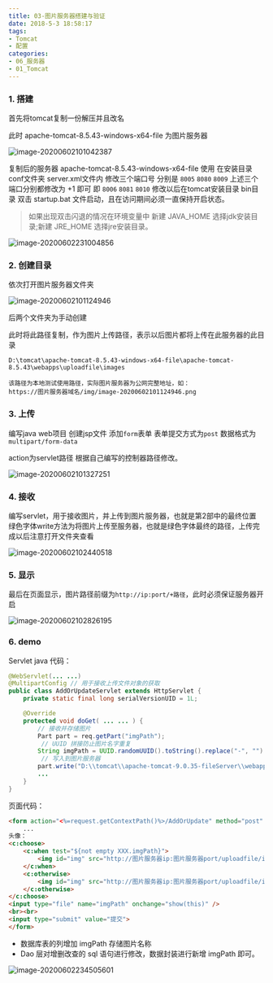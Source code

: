 ```yaml
---
title: 03-图片服务器搭建与验证
date: 2018-5-3 18:58:17
tags:
- Tomcat
- 配置
categories: 
- 06_服务器
- 01_Tomcat
---
```


### 1. 搭建

首先将tomcat复制一份解压并且改名 

此时 apache-tomcat-8.5.43-windows-x64-file 为图片服务器 

![image-20200602101042387](https://jy-imgs.oss-cn-beijing.aliyuncs.com/img/image-20200602101042387.png)

复制后的服务器 apache-tomcat-8.5.43-windows-x64-file 使用 在安装目录conf文件夹 server.xml文件内 修改三个端口号 分别是 `8005` `8080` `8009` 上述三个端口分别都修改为 +1 即可 即 `8006` `8081` `8010` 修改以后在tomcat安装目录 bin目录 双击 startup.bat 文件启动，且在访问期间必须一直保持开启状态。 

> 如果出现双击闪退的情况在环境变量中 新建 JAVA_HOME 选择jdk安装目录;新建 JRE_HOME 选择jre安装目录。



![image-20200602231004856](https://jy-imgs.oss-cn-beijing.aliyuncs.com/img/image-20200602231004856.png)



### 2. 创建目录

依次打开图片服务器文件夹 

![image-20200602101124946](https://jy-imgs.oss-cn-beijing.aliyuncs.com/img/image-20200602101124946.png)

后两个文件夹为手动创建 

此时将此路径复制，作为图片上传路径，表示以后图片都将上传在此服务器的此目录 

```
D:\tomcat\apache-tomcat-8.5.43-windows-x64-file\apache-tomcat-8.5.43\webapps\uploadfile\images 

该路径为本地测试使用路径，实际图片服务器为公网完整地址，如：
https://图片服务器域名/img/image-20200602101124946.png
```

### 3. 上传

编写java web项目 创建jsp文件 添加`form`表单 表单提交方式为`post` 数据格式为`multipart/form-data` 

action为servlet路径 根据自己编写的控制器路径修改。

![image-20200602101327251](https://jy-imgs.oss-cn-beijing.aliyuncs.com/img/image-20200602101327251.png)

### 4. 接收

编写servlet，用于接收图片，并上传到图片服务器，也就是第2部中的最终位置 绿色字体write方法为将图片上传至服务器，也就是绿色字体最终的路径，上传完成以后注意打开文件夹查看 

![image-20200602102440518](https://jy-imgs.oss-cn-beijing.aliyuncs.com/img/image-20200602102440518.png)

### 5. 显示

最后在页面显示，图片路径前缀为`http://ip:port/+路径`，此时必须保证服务器开启 

![image-20200602102826195](https://jy-imgs.oss-cn-beijing.aliyuncs.com/img/image-20200602102826195.png)

### 6. demo

Servlet java 代码：

```java
@WebServlet(... ...)
@MultipartConfig // 用于接收上传文件对象的获取
public class AddOrUpdateServlet extends HttpServlet {
	private static final long serialVersionUID = 1L;

	@Override
	protected void doGet( ... ... ) {
		// 接收并存储图片
		Part part = req.getPart("imgPath");
         // UUID 拼接防止图片名字重复
		String imgPath = UUID.randomUUID().toString().replace("-", "") + part.getSubmittedFileName();
         // 写入到图片服务器
		part.write("D:\\tomcat\\apache-tomcat-9.0.35-fileServer\\webapps\\uploadfile\\images\\" + imgPath);
        ...
    }
}
```

页面代码：

```html
<form action="<%=request.getContextPath()%>/AddOrUpdate" method="post" enctype="multipart/form-data">
	...
头像：
<c:choose>
    <c:when test="${not empty XXX.imgPath}">
    	<img id="img" src="http://图片服务器ip:图片服务器port/uploadfile/images/${XXX.imgPath}" width="50px" height="50px">
    </c:when>
    <c:otherwise>
    	<img id="img" src="http://图片服务器ip:图片服务器port/uploadfile/images/default.png" width="50px" height="50px">
    </c:otherwise>
</c:choose>
<input type="file" name="imgPath" onchange="show(this)" />
<br><br>
<input type="submit" value="提交">
</form>
```

* 数据库表的列增加 imgPath 存储图片名称
* Dao 层对增删改查的 sql 语句进行修改，数据封装进行新增 imgPath 即可。



![image-20200602234505601](https://jy-imgs.oss-cn-beijing.aliyuncs.com/img/image-20200602234505601.png)